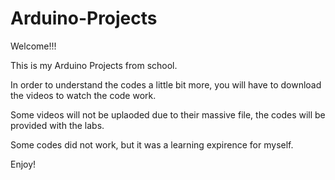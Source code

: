 # Arduino-Projects

Welcome!!!

This is my Arduino Projects from school.

In order to understand the codes a little bit more, you will have to download the videos to watch the code work. 

Some videos will not be uplaoded due to their massive file, the codes will be provided with the labs. 

Some codes did not work, but it was a learning expirence for myself. 

Enjoy!
